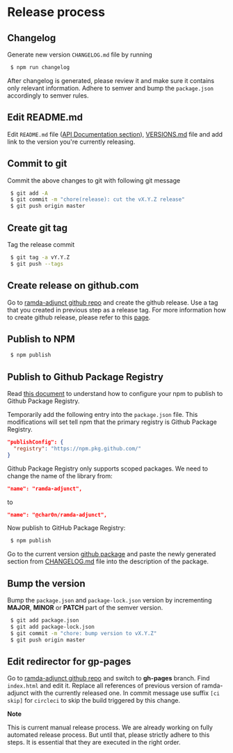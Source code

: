 # Release process

## Changelog

Generate new version `CHANGELOG.md` file by running

```sh
 $ npm run changelog
```

After changelog is generated, please review it and make sure it contains only
relevant information. Adhere to semver and bump the `package.json` accordingly
to semver rules.

## Edit README.md

Edit `README.md` file ([API Documentation section](https://github.com/char0n/ramda-adjunct/blob/master/README.md#api-documentation)),
[VERSIONS.md](./VERSIONS.md) file and add link to the version you're currently releasing.

## Commit to git

Commit the above changes to git with following git message

```sh
 $ git add -A
 $ git commit -m "chore(release): cut the vX.Y.Z release"
 $ git push origin master
```

## Create git tag

Tag the release commit

```sh
 $ git tag -a vY.Y.Z
 $ git push --tags
```

## Create release on github.com

Go to [ramda-adjunct github repo](https://github.com/char0n/ramda-adjunct) and create the github release.
Use a tag that you created in previous step as a release tag. For more information how to create
github release, please refer to this [page](https://help.github.com/articles/creating-releases/).

## Publish to NPM

```sh
 $ npm publish
```

## Publish to Github Package Registry

Read [this document](https://help.github.com/en/github/managing-packages-with-github-package-registry/configuring-npm-for-use-with-github-package-registry) to understand how to configure your npm to publish to Github Package Registry.

Temporarily add the following entry into the `package.json` file. This modifications will set tell npm that the primary
registry is Github Package Registry.

```json
"publishConfig": {
  "registry": "https://npm.pkg.github.com/"
}
```

Github Package Registry only supports scoped packages. We need to change the name of the library from:
```json
"name": "ramda-adjunct",
```
to
```json
"name": "@char0n/ramda-adjunct",
```

Now publish to GitHub Package Registry:

```sh
 $ npm publish
```

Go to the current version [github package](https://github.com/char0n/ramda-adjunct/packages) and paste
the newly generated section from [CHANGELOG.md](./CHANGELOG.md) file into the description of the package.

## Bump the version

Bump the `package.json` and `package-lock.json` version by incrementing **MAJOR**, **MINOR** or **PATCH** part of the semver version.

```sh
 $ git add package.json
 $ git add package-lock.json
 $ git commit -m "chore: bump version to vX.Y.Z"
 $ git push origin master
```


## Edit redirector for gp-pages

Go to [ramda-adjunct github repo](https://github.com/char0n/ramda-adjunct) and switch to
**gh-pages** branch. Find `index.html` and edit it. Replace all references of previous version
of ramda-adjunct with the currently released one. In commit message use suffix `[ci skip]`
for `circleci` to skip the build triggered by this change.


**Note**

This is current manual release process. We are already working on fully automated release process.
But until that, please strictly adhere to this steps. It is essential that they are executed
in the right order.

